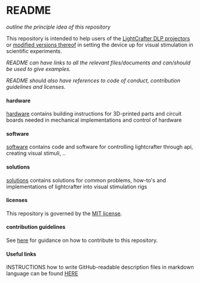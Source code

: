 # README

*outline the principle idea of this repository*

This repository is intended to help users of the [LightCrafter DLP projectors](http://www.ti.com/tool/DLPLCR4500EVM# "DLP Lcr 4500 EVM") or [modified versions thereof](https://www.ekbtechnologies.com/e-store/dlp-lightcrafter-4500 "e.g. EKB Technologies Lcr4500") in setting the device up for visual stimulation in scientific experiments.


*README can have links to all the relevant files/documents and can/should be used to give examples.*

*README should also have references to code of conduct, contribution guidelines and licenses.*

#### hardware

[hardware](../visual-stimulator/hardware) contains building instructions for 3D-printed parts and circuit boards needed in mechanical implementations and control of hardware

#### software

[software](../visual-stimulator/software) contains code and software for controlling lightcrafter through api, creating visual stimuli, ..

#### solutions

[solutions](../visual-stimulator/solutions) contains solutions for common problems, how-to's and implementations of lightcrafter into visual stimulation rigs

#### licenses
This repository is governed by the [MIT license](../visual-stimulator/LICENSE).

#### contribution guidelines
See [here](..contribution_guidelines.md) for guidance on how to contribute to this repository.

#### Useful links

INSTRUCTIONS how to write GitHub-readable description files in markdown language can be found [HERE](https://github.com/adam-p/markdown-here/wiki/Markdown-Cheatsheet "GitHub Markdown Cheatsheet")
